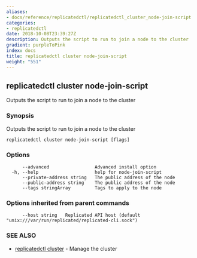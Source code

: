```yaml
---
aliases:
- docs/reference/replicatedctl/replicatedctl_cluster_node-join-script
categories:
- replicatedctl
date: 2018-10-08T23:39:27Z
description: Outputs the script to run to join a node to the cluster
gradient: purpleToPink
index: docs
title: replicatedctl cluster node-join-script
weight: "551"
---
```


## replicatedctl cluster node-join-script

Outputs the script to run to join a node to the cluster

### Synopsis

Outputs the script to run to join a node to the cluster

```
replicatedctl cluster node-join-script [flags]
```

### Options

```
      --advanced                 Advanced install option
  -h, --help                     help for node-join-script
      --private-address string   The public address of the node
      --public-address string    The public address of the node
      --tags stringArray         Tags to apply to the node
```

### Options inherited from parent commands

```
      --host string   Replicated API host (default "unix:///var/run/replicated/replicated-cli.sock")
```

### SEE ALSO

* [replicatedctl cluster](/api/replicatedctl/replicatedctl_cluster/)	 - Manage the cluster

